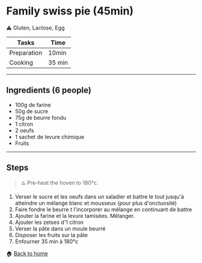 # Family swiss pie (45min)

:warning: Gluten, Lactose, Egg

Tasks | Time
------------ | ------------- 
Preparation  | 10min
Cooking | 35 min 

---

## Ingredients (6 people)

- 100g de farine
- 50g de sucre
- 75g de beurre fondu
- 1 citron
- 2 oeufs
- 1 sachet de levure chimique
- Fruits

---

## Steps

> :hotsprings: Pre-heat the hoven to 180°c.

1. Verser le sucre et les oeufs dans un saladier et battre le tout jusqu'à atteindre un mélange blanc et mousseux (pour plus d'onctuosité)
2. Faire fondre le beurre t l'incorporer au mélange en continuant de battre
3. Ajouter la farine et la levure tamisées. Mélanger.
4. Ajouter les zetses d'1 citron 
5. Verser la pâte dans un moule beurré
6. Disposer les fruits sur la pâte
7. Enfourner 35 min à 180°c 

:house: [Back to home](../README.md)
